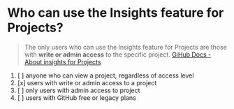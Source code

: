 # Who can use the Insights feature for Projects?

> The only users who can use the Insights feature for Projects are those with **write or admin access** to the specific project. [GiHub Docs - About insights for Projects](https://docs.github.com/en/issues/planning-and-tracking-with-projects/viewing-insights-from-your-project/about-insights-for-projects)

1. [ ] anyone who can view a project, regardless of access level
1. [x] users with write or admin access to a project
1. [ ] only users with admin access to project
1. [ ] users with GitHub free or legacy plans